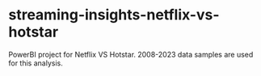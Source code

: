 # streaming-insights-netflix-vs-hotstar
PowerBI project for Netflix VS Hotstar. 2008-2023 data samples are used for this analysis. 
